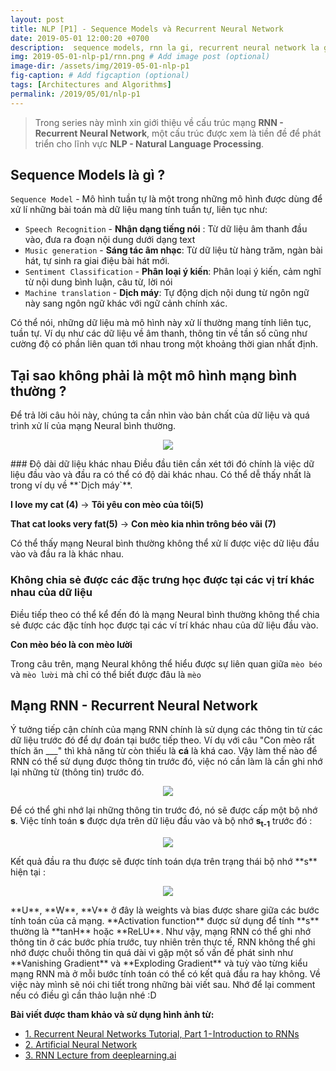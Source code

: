 ```yaml
---
layout: post
title: NLP [P1] - Sequence Models và Recurrent Neural Network
date: 2019-05-01 12:00:20 +0700
description:  sequence models, rnn la gi, recurrent neural network la gi
img: 2019-05-01-nlp-p1/rnn.png # Add image post (optional)
image-dir: /assets/img/2019-05-01-nlp-p1
fig-caption: # Add figcaption (optional)
tags: [Architectures and Algorithms]
permalink: /2019/05/01/nlp-p1
---
```


>Trong series này mình xin giới thiệu về cấu trúc mạng **RNN - Recurrent Neural Network**, một cấu trúc được xem là tiền đề để phát triển cho lĩnh vực **NLP - Natural Language Processing**. 

## Sequence Models là gì ?
`Sequence Model` - Mô hình tuần tự là một trong những mô hình được dùng để xử lí những bài toán mà dữ liệu mang tính tuần tự, liên tục như:
* `Speech Recognition` - **Nhận dạng tiếng nói** : Từ dữ liệu âm thanh đầu vào, đưa ra đoạn nội dung dưới dạng text
* `Music generation` - **Sáng tác âm nhạc**: Từ dữ liệu từ hàng trăm, ngàn bài hát, tự sinh ra giai điệu bài hát mới.
* `Sentiment Classification` - **Phân loại ý kiến**: Phân loại ý kiến, cảm nghĩ từ nội dung bình luận, câu từ, lời nói
* `Machine translation` - **Dịch máy**: Tự động dịch nội dung từ ngôn ngữ này sang ngôn ngữ khác với ngữ cảnh chính xác.

Có thể nói, những dữ liệu mà mô hình này xử lí thường mang tính liên tục, tuần tự. Ví dụ như các dữ liệu về âm thanh, thông tin về tần số cũng như cường độ có phần liên quan tới nhau trong một khoảng thời gian nhất định.
## Tại sao không phải là một mô hình mạng bình thường ?
Để trả lời câu hỏi này, chúng ta cần nhìn vào bản chất của dữ liệu và quá trình xử lí của mạng Neural bình thường.
<p align="center"><img src="{{page.image-dir}}/neural-network.png"/></p>
### Độ dài dữ liệu khác nhau
Điều đầu tiên cần xét tới đó chính là việc dữ liệu đầu vào và đầu ra có thể có độ dài khác nhau. Có thể dễ thấy nhất là trong ví dụ về **`Dịch máy`**.

**I love my cat (4)** -> **Tôi yêu con mèo của tôi(5)**

**That cat looks very fat(5)** -> **Con mèo kia nhìn trông béo vãi (7)**

Có thể thấy mạng Neural bình thường không thể xử lí được việc dữ liệu đầu vào và đầu ra là khác nhau.
### Không chia sẻ được các đặc trưng học được tại các vị trí khác nhau của dữ liệu 
Điều tiếp theo có thể kể đến đó là mạng Neural bình thường không thể chia sẻ được các đặc tính học được tại các ví trí khác nhau của dữ liệu đầu vào.

**Con mèo béo là con mèo lười**

Trong câu trên, mạng Neural không thể hiểu được sự liên quan giữa `mèo béo` và `mèo lười` mà chỉ có thể biết được đâu là `mèo`
## Mạng RNN - Recurrent Neural Network 
Ý tưởng tiếp cận chính của mạng RNN chính là sử dụng các thông tin từ các dữ liệu trước đó để dự đoán tại bước tiếp theo. Ví dụ với câu "Con mèo rất thích ăn ___" thì khả năng từ còn thiếu là **cá** là khá cao. Vậy làm thế nào để RNN có thể sử dụng được thông tin trước đó, việc nó cần làm là cần ghi nhớ lại những từ (thông tin) trước đó.
<p align="center"><img src="{{page.image-dir}}/rnn.png"/></p>

Để có thể ghi nhớ lại những thông tin trước đó, nó sẽ được cấp một bộ nhớ **s**. Việc tính toán **s** được dựa trên dữ liệu đầu vào và bộ nhớ **s<sub>t-1</sub>** trước đó :
<p align="center"><img src="{{page.image-dir}}/state.png"/></p>
Kết quả đầu ra thu được sẽ được tính toán dựa trên trạng thái bộ nhớ **s** hiện tại :
<p align="center"><img src="{{page.image-dir}}/output.png"/></p>
**U**, **W**, **V** ở đây là weights và bias được share giữa các bước tính toán của cả mạng. **Activation function** được sử dụng để tính **s** thường là **tanH** hoặc **ReLU**.
Như vậy, mạng RNN có thể ghi nhớ thông tin ở các bước phía trước, tuy nhiên trên thực tế, RNN không thể ghi nhớ được chuỗi thông tin quá dài vì gặp một số vấn đề phát sinh như **Vanishing Gradient** và **Exploding Gradient** và tuỳ vào từng kiểu mạng RNN mà ở mỗi bước tính toán có thể có kết quả đầu ra hay không. Về việc này mình sẽ nói chi tiết trong những bài viết sau.
Nhớ để lại comment nếu có điều gì cần thảo luận nhé :D

**Bài viết được tham khảo và sử dụng hình ảnh từ:**
* [1. Recurrent Neural Networks Tutorial, Part 1 - Introduction to RNNs](http://www.wildml.com/2015/09/recurrent-neural-networks-tutorial-part-1-introduction-to-rnns/)
* [2. Artificial Neural Network](https://en.wikipedia.org/wiki/Artificial_neural_network)
* [3. RNN Lecture from deeplearning.ai](https://www.youtube.com/watch?v=efWlOCE_6HY&list=PL1w8k37X_6L_s4ncq-swTBvKDWnRSrinI&index=2)
